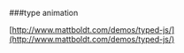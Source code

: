 
###type animation

[http://www.mattboldt.com/demos/typed-js/](http://www.mattboldt.com/demos/typed-js/)
